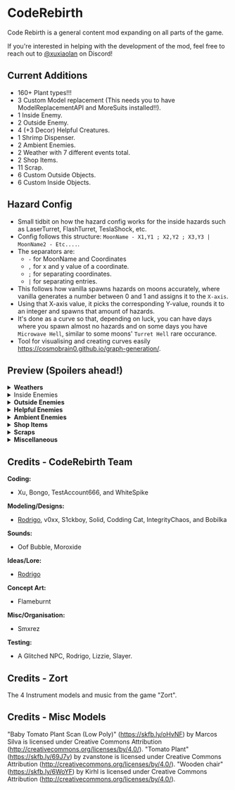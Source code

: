 # CodeRebirth

Code Rebirth is a general content mod expanding on all parts of the game.

If you're interested in helping with the development of the mod, feel free to reach out to [@xuxiaolan](https://discord.com/channels/1168655651455639582/1241786100201160784) on Discord!

## Current Additions

- 160+ Plant types!!!
- 3 Custom Model replacement (This needs you to have ModelReplacementAPI and MoreSuits installed!!).
- 1 Inside Enemy.
- 2 Outside Enemy.
- 4 (+3 Decor) Helpful Creatures.
- 1 Shrimp Dispenser.
- 2 Ambient Enemies.
- 2 Weather with 7 different events total.
- 2 Shop Items.
- 11 Scrap.
- 6 Custom Outside Objects.
- 6 Custom Inside Objects.

## Hazard Config

- Small tidbit on how the hazard config works for the inside hazards such as LaserTurret, FlashTurret, TeslaShock, etc.
- Config follows this structure: `MoonName - X1,Y1 ; X2,Y2 ; X3,Y3 | MoonName2 - Etc....`.
- The separators are:
  - `-` for MoonName and Coordinates
  - `,` for x and y value of a coordinate.
  - `;` for separating coordinates.
  - `|` for separating entries.
- This follows how vanilla spawns hazards on moons accurately, where vanilla generates a number between 0 and 1 and assigns it to the `X-axis`.
- Using that X-axis value, it picks the corresponding Y-value, rounds it to an integer and spawns that amount of hazards.
- It's done as a curve so that, depending on luck, you can have days where you spawn almost no hazards and on some days you have `Microwave Hell`, similar to some moons' `Turret Hell` rare occurance.
- Tool for visualising and creating curves easily <https://cosmobrain0.github.io/graph-generation/>.

## Preview (Spoilers ahead!)

<details>
  <summary><strong>Weathers</strong></summary>

### Windy

![WB](https://i.postimg.cc/WbG5f0JK/image.png)
![WWi](https://i.postimg.cc/tCkhxk6X/image.png)
![WF](https://i.postimg.cc/59qzhgnw/image.png)
![WS](https://i.postimg.cc/ZKbN4NMX/image.png)
![WWa](https://i.postimg.cc/wTwmvvKM/image.png)
![WE](https://i.postimg.cc/Fz8gYsq2/image.png)

> Disastrous weather where the player is pulled and ripped apart by different types of tornados.

### Meteor Shower

![M](https://i.postimg.cc/RFJzM5yL/image-removebg-preview-1.png)
![MS](https://i.postimg.cc/6pRzGnBz/image.png)

> World-ending weather where the world will slowly crumble as time goes on, but with the potential for rare crystals to spawn.

</details>

<details>
  <summary><string>Inside Enemies</string></summary>

### Duck Song

![DS](https://i.postimg.cc/1zw6FNrm/image.png)
![DB1](https://i.postimg.cc/kGpDznvY/image.png)
![DB2](https://i.postimg.cc/YqThxC9h/image.png)
![DB3](https://i.postimg.cc/LXhp7jQR/image.png)

> The one and only duck from the hit DUCK song.
> and he waddled away, waddle waddle waddle... till the very next day bam bam bam bum ba ra ra bam.

</details>

<details>
  <summary><strong>Outside Enemies</strong></summary>

### Redwood Titan

![RT](https://i.postimg.cc/FHXjYh5p/image-removebg.png)

### Carnivorous Plant

![CarnPlant](https://i.postimg.cc/d0xDgKFr/image.png)

</details>

<details>
  <summary><strong>Helpful Enemies</strong></summary>

### Terminal Gal

![TeG](https://i.postimg.cc/kGgd0zJ2/image.png)

> Friendly gal that has a few special abilities!
> Emergency teleport with a long cooldown.
> Immediate recharging of any held item.
> Unlock any door or safe!

### Shockwave Gal

![ShG1](https://i.postimg.cc/2S37p0YR/SG1.png)
![ShG2](https://i.postimg.cc/TwvVDGDf/SG2.png)

> Friendly gal that carries scrap and kills enemies!
> Rechargable via time after orbit!

#### Seamine Gal

![SeG](https://i.postimg.cc/nLK92rFv/image.webp)

> Friendly gal that gives players the ability to detect surrounding hazards and enemies.
> Reliable big sister for shockwave gal and can kill "unkillable" enemies.
> Rechargable via time after orbit or with a key on her belt!

</details>

<details>
  <summary><strong>Ambient Enemies</strong></summary>

### Cutiefly

![CF](https://i.postimg.cc/zvmYv21Z/image-207-removebg-preview.png)

> Flies around occasionally resting on the ground. (harmless)

### Snailcat

![SC](https://i.postimg.cc/qMzFFhzh/imawadge-removebg-preview.png)

> Roams the land slowly (harmless)

</details>

<details>
  <summary><strong>Shop Items</strong></summary>

### Hoverboard

![HB](https://i.postimg.cc/wj6mw7Nc/hoverboard.png)

> Shop Item that allows you to drift around the world, should be faster than walking speed and allows a boost using sprint.

### Wallet

![W](https://i.postimg.cc/wMBrg32r/imwadadage-removebg-preview.png)

> Shop Item to get some extra cash for the quota can pick up coins.

</details>

<details>
  <summary><strong>Scraps</strong></summary>

### Guitar

![GU](https://i.postimg.cc/5025L276/Guitar-Icon.png)

> From hit game "Zort", this instrument can be harmonised with the 3 other instruments added for beautiful music.

### Recorder

![RE](https://i.postimg.cc/DwStd7Np/Recorder-Icon.png)

> From hit game "Zort", this instrument can be harmonised with the 3 other instruments added for beautiful music.

### Violin

![VI](https://i.postimg.cc/wT7Wn0k7/Violin-Icon.png)

> From hit game "Zort", this instrument can be harmonised with the 3 other instruments added for beautiful music.

### Accordion

![AC](https://i.postimg.cc/4d0ccbHS/Accordion-Icon.png)

> From hit game "Zort", this instrument can be harmonised with the 3 other instruments added for beautiful music.

### Snow Globe

![SG](https://i.postimg.cc/NfBS0qgy/snowglobe-icon.png)

> Cracked, rare and unique. This Snow Globe is found deep inside of abandoned moons, made for children but loved by all. (Includes custom animations and sounds)

### Meteorite (Sapphire)

![MS](https://i.postimg.cc/gJff3RxD/image.png)

### Meteorite (Emerald)

![ME](https://i.postimg.cc/8PsDsz8n/image.png)

### Meteorite (Ruby)

![MR](https://i.postimg.cc/prXbTzmp/image.png)

> Valuable rare Scrap found from the remaining debris of some Meteors.
> Yes I'm aware the ruby looks ass.

### Epic Axe

![EA](https://i.postimg.cc/wxWPFcTY/imwadaage-removebg-preview.png)

> Cool glowy Axe!
> Can crit and deal 2x damage.

### Nature's Mace

![NM](https://i.postimg.cc/zvKF6H00/image.png)

> Mace that uses the power of nature to strike your enemies.
> Can crit and deal 2x damage.

### Spiky Mace

![SM](https://i.postimg.cc/5tr5tSrs/image.png)

> Looks like it would hurt a lot...
> Can crit and deal 2x damage.

### Icy Hammer

![IH](https://i.postimg.cc/G2NsQgQD/image.png)

> With the power of ice, enemies may be slowed down temporarily...
> Can crit and deal 2x damage.

### Coin

![C](https://i.postimg.cc/cC5bHZ5L/imagwadae-removebg-preview.png)

> Scrap to get some extra cash for the quota, Coin doesn't affect normal-level scrap spawn rates and is not included in the pool normally.

</details>

<details>
  <summary><strong>Miscellaneous</strong></summary>

### Bug Zapper

![BZ](https://i.postimg.cc/GpGRtvjj/image.png)

> Designation : Bug Zapper  
> Objective : Pest Control  
>
> These giant electric zappers, capable of delivering fatal electric shocks, were instrumental in the protection of valuable assets. After detecting a threat, the giant tesla coil would charge up before delivering a strong shock, deterring or killing any attackers.  
> [Final Recorded Equipment Transmission]  
> [ERROR] Software critical failure - Objective updated : Zap metal carrier, Zap bug, Zap, Zap, Zap.

### Laser Turret

![LT](https://i.postimg.cc/1t3v2Q4N/image.png)

> Designation : Laser Assisted Soil Excavation Rig (L.A.S.E.R.)  
> Objective : Mine and Extract minerals
>
> The L.A.S.E.R. is the back bone of mining operations, this experimental tech uses a massive carved ruby that focuses light into a single point creating a laser capable of melting solid rock. Energy efficient and powerful, this device is instrumental in the quick extraction of ores.  
> [Final Recorded Equipment Transmission]  
> [ERROR] Software critical failure - Objective updated : Spin, Mine, Spin, Mine,Spin, Mine.

### Industrial Fan

![IF](https://i.postimg.cc/htGbKrcH/image.png)

> Designation : Industrial Fan  
> Objective : Aeration  
> 
> These giant industrial fans were used for aeration during mining operations, keeping dust off equipment and keeping crewmates cooled down. The fan's automated system would control fan speed by detecting the amount of dust, gas and other various aerosols.  
> [Final Recorded Equipment Transmission]  
> [ERROR] Software critical failure - Objective updated : Fan Speed - Max, Maximum aeration mode - 360 degree coverage  

### Functional Microwave

![FM](https://i.postimg.cc/x84jMnNG/image.png)

> Designation : Experimental Microwave  
> Objective : Microwave rock
>
> These modified microwave ovens were used alongside L.A.S.E.R. devices to help in the mining operation. Using a modified power supply, the microwave shoots high microwave radiation at rocky surfaces to weaken and fracture surfaces. Once a surface is weakened by an automated microwave, the mining crew can start extraction using manual tools and L.A.S.E.R devices.  
> [Final Recorded Equipment Transmission]  
> [ERROR] Software critical failure  
> [Log] Crewmate found with content of 6% various minerals  
> [Update] Weaken minerals from crewmate  
> [Update] Objective updated : Microwave crewmate

### Flash Turret

![FT](https://i.postimg.cc/FH9mzY6t/image.png)

> Designation : WunderFoto Pro Flash Camera  
> Objective : Survey and Photograph
>
> The WunderFoto Pro Flash Cameras were deployed early on into mining operations to survey the local terrain for ores and photograph local wildlife for research purposes. These state of the art cameras are controlled by the latest company software with a reliable AI that will photograph and send data directly to the ship.  
> [Final Recorded Equipment Transmission]  
> [ERROR] Software critical failure - Objective updated : photograph crew, photograph crew, photograph crew, photograph crew.

### Bear Trap

![BT](https://i.postimg.cc/xdF738T4/image.png)

> Designation : Bear Trap  
> Objective : Wildlife control  
>
> These old mechanical bear traps, rusty but reliable, were used as a defensive measure against the local hostile wildlife trying to interrupt mining operations.  
>
> [Final Recorded Equipment Transmission]  
> N/A

### Air Control Unit

![ACU](https://i.postimg.cc/HxLZnQKR/image.png)

> Designation : Air Control Unit  
> Objective : Shoot down threats  
>
> An old heavy anti air canon repurposed for shooting down airborne threats. These were the last defense measure against hostile wildlife during mining operations. The AC unit uses a powerful pneumatic system that compresses surrounding air to launch heavy air seeking projectiles.  
> [Final Recorded Equipment Transmission]  
> [ERROR] Software critical failure - Objective updated : Clear skies

### Item Crate

![ICW](https://i.postimg.cc/3Jz8Lfy1/image.png)
![ICWM](https://i.postimg.cc/T2nKcWSF/image.png)
![ICM](https://i.postimg.cc/g0xR1608/image.png)
![ICMM](https://i.postimg.cc/K8fLDgKx/image.png)

> Wooden: Spawns outside and is openable instantly with a key, or at a slow speed manually to get a random piece of scrap!
> Wooden (Mimic): 20% Chance to replace a normal wooden crate with a mimic'd one...
> Metal: Similar except you keep bashing it! gives you shop items.
> Metal (Mimic): Will trap you and digest you slowly...

### Diverse Flora

![F](https://i.postimg.cc/8C8k191j/image.png)

### Infectious Biomes

![IBCo](https://i.postimg.cc/G380FxFx/image.png)
![IBH](https://i.postimg.cc/wjRJfCfv/image.png)
![IBCr](https://i.postimg.cc/jq3xFLJx/image.png)

</details>

## Credits - CodeRebirth Team

**Coding:**

- Xu, Bongo, TestAccount666, and WhiteSpike

**Modeling/Designs:**

- [Rodrigo](https://www.youtube.com/watch?v=AxE4TltnvjI), v0xx, S1ckboy, Solid, Codding Cat, IntegrityChaos, and Bobilka

**Sounds:**

- Oof Bubble, Moroxide

**Ideas/Lore:**

- [Rodrigo](https://www.youtube.com/watch?v=AxE4TltnvjI)

**Concept Art:**

- Flameburnt

**Misc/Organisation:**

- Smxrez

**Testing:**

- A Glitched NPC, Rodrigo, Lizzie, Slayer.

## Credits - Zort

The 4 Instrument models and music from the game "Zort".

## Credits - Misc Models

"Baby Tomato Plant Scan (Low Poly)" (<https://skfb.ly/oHvNF>) by Marcos Silva is licensed under Creative Commons Attribution (<http://creativecommons.org/licenses/by/4.0/>).
"Tomato Plant" (<https://skfb.ly/69J7v>) by zvanstone is licensed under Creative Commons Attribution (<http://creativecommons.org/licenses/by/4.0/>).
"Wooden chair" (<https://skfb.ly/6WoYF>) by Kirhl is licensed under Creative Commons Attribution (<http://creativecommons.org/licenses/by/4.0/>).
